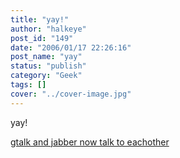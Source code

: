 ```yaml
---
title: "yay!"
author: "halkeye"
post_id: "149"
date: "2006/01/17 22:26:16"
post_name: "yay"
status: "publish"
category: "Geek"
tags: []
cover: "../cover-image.jpg"
---
```


yay!

[gtalk and jabber now talk to eachother](https://googletalk.blogspot.com/2006/01/xmpp-federation.html)

